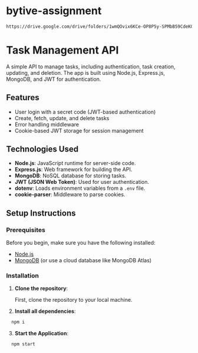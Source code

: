 ﻿# bytive-assignment

  ```bash
 https://drive.google.com/drive/folders/1wmQOvix6KCe-OP8P5y-SPMbB59CdeKGy?usp=sharing
 ```

# Task Management API

A simple API to manage tasks, including authentication, task creation, updating, and deletion. The app is built using Node.js, Express.js, MongoDB, and JWT for authentication.

## Features

- User login with a secret code (JWT-based authentication)
- Create, fetch, update, and delete tasks
- Error handling middleware
- Cookie-based JWT storage for session management

## Technologies Used

- **Node.js**: JavaScript runtime for server-side code.
- **Express.js**: Web framework for building the API.
- **MongoDB**: NoSQL database for storing tasks.
- **JWT (JSON Web Token)**: Used for user authentication.
- **dotenv**: Loads environment variables from a `.env` file.
- **cookie-parser**: Middleware to parse cookies.

## Setup Instructions

### Prerequisites

Before you begin, make sure you have the following installed:

- [Node.js](https://nodejs.org/)
- [MongoDB](https://www.mongodb.com/) (or use a cloud database like MongoDB Atlas)

### Installation

1. **Clone the repository**:

   First, clone the repository to your local machine.

2. **Install all dependencies**:

```bash
  npm i
```

3. **Start the Application**:
   
```bash
  npm start
```
   

  

